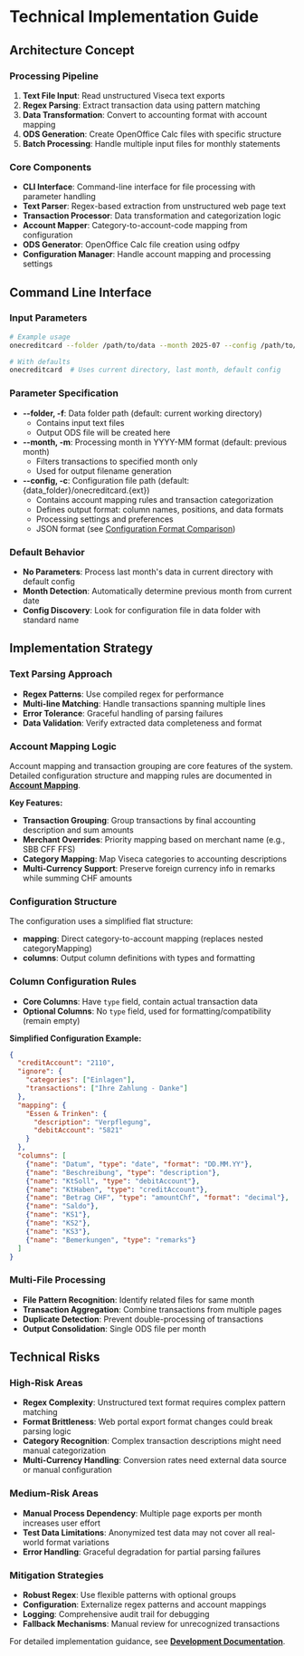 # Technical Implementation Guide

## Architecture Concept

### Processing Pipeline
1. **Text File Input**: Read unstructured Viseca text exports
2. **Regex Parsing**: Extract transaction data using pattern matching
3. **Data Transformation**: Convert to accounting format with account mapping
4. **ODS Generation**: Create OpenOffice Calc files with specific structure
5. **Batch Processing**: Handle multiple input files for monthly statements

### Core Components
- **CLI Interface**: Command-line interface for file processing with parameter handling
- **Text Parser**: Regex-based extraction from unstructured web page text
- **Transaction Processor**: Data transformation and categorization logic
- **Account Mapper**: Category-to-account-code mapping from configuration
- **ODS Generator**: OpenOffice Calc file creation using odfpy
- **Configuration Manager**: Handle account mapping and processing settings

## Command Line Interface

### Input Parameters
```bash
# Example usage
onecreditcard --folder /path/to/data --month 2025-07 --config /path/to/config.json

# With defaults
onecreditcard  # Uses current directory, last month, default config
```

### Parameter Specification
- **--folder, -f**: Data folder path (default: current working directory)
  - Contains input text files
  - Output ODS file will be created here
- **--month, -m**: Processing month in YYYY-MM format (default: previous month)
  - Filters transactions to specified month only
  - Used for output filename generation
- **--config, -c**: Configuration file path (default: {data_folder}/onecreditcard.{ext})
  - Contains account mapping rules and transaction categorization
  - Defines output format: column names, positions, and data formats
  - Processing settings and preferences
  - JSON format (see [Configuration Format Comparison](05-configuration-format.md))

### Default Behavior
- **No Parameters**: Process last month's data in current directory with default config
- **Month Detection**: Automatically determine previous month from current date
- **Config Discovery**: Look for configuration file in data folder with standard name

## Implementation Strategy

### Text Parsing Approach
- **Regex Patterns**: Use compiled regex for performance
- **Multi-line Matching**: Handle transactions spanning multiple lines
- **Error Tolerance**: Graceful handling of parsing failures
- **Data Validation**: Verify extracted data completeness and format

### Account Mapping Logic
Account mapping and transaction grouping are core features of the system. Detailed configuration structure and mapping rules are documented in **[Account Mapping](02-account-mapping.md)**.

**Key Features:**
- **Transaction Grouping**: Group transactions by final accounting description and sum amounts
- **Merchant Overrides**: Priority mapping based on merchant name (e.g., SBB CFF FFS)
- **Category Mapping**: Map Viseca categories to accounting descriptions
- **Multi-Currency Support**: Preserve foreign currency info in remarks while summing CHF amounts

### Configuration Structure
The configuration uses a simplified flat structure:
- **mapping**: Direct category-to-account mapping (replaces nested categoryMapping)
- **columns**: Output column definitions with types and formatting

### Column Configuration Rules
- **Core Columns**: Have `type` field, contain actual transaction data
- **Optional Columns**: No `type` field, used for formatting/compatibility (remain empty)

**Simplified Configuration Example:**
```json
{
  "creditAccount": "2110",
  "ignore": {
    "categories": ["Einlagen"],
    "transactions": ["Ihre Zahlung - Danke"]
  },
  "mapping": {
    "Essen & Trinken": {
      "description": "Verpflegung",
      "debitAccount": "5821"
    }
  },
  "columns": [
    {"name": "Datum", "type": "date", "format": "DD.MM.YY"},
    {"name": "Beschreibung", "type": "description"},
    {"name": "KtSoll", "type": "debitAccount"},
    {"name": "KtHaben", "type": "creditAccount"},
    {"name": "Betrag CHF", "type": "amountChf", "format": "decimal"},
    {"name": "Saldo"},
    {"name": "KS1"},
    {"name": "KS2"},
    {"name": "KS3"},
    {"name": "Bemerkungen", "type": "remarks"}
  ]
}
```

### Multi-File Processing
- **File Pattern Recognition**: Identify related files for same month
- **Transaction Aggregation**: Combine transactions from multiple pages
- **Duplicate Detection**: Prevent double-processing of transactions
- **Output Consolidation**: Single ODS file per month

## Technical Risks

### High-Risk Areas
- **Regex Complexity**: Unstructured text format requires complex pattern matching
- **Format Brittleness**: Web portal export format changes could break parsing logic
- **Category Recognition**: Complex transaction descriptions might need manual categorization
- **Multi-Currency Handling**: Conversion rates need external data source or manual configuration

### Medium-Risk Areas
- **Manual Process Dependency**: Multiple page exports per month increases user effort
- **Test Data Limitations**: Anonymized test data may not cover all real-world format variations
- **Error Handling**: Graceful degradation for partial parsing failures

### Mitigation Strategies
- **Robust Regex**: Use flexible patterns with optional groups
- **Configuration**: Externalize regex patterns and account mappings
- **Logging**: Comprehensive audit trail for debugging
- **Fallback Mechanisms**: Manual review for unrecognized transactions

For detailed implementation guidance, see **[Development Documentation](../development/README.md)**.